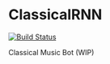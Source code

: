 # ClassicalRNN
[![Build Status](https://travis-ci.org/siavashk/ClassicalRNN.svg?branch=develop)](https://travis-ci.org/siavashk/ClassicalRNN)

Classical Music Bot (WIP)
